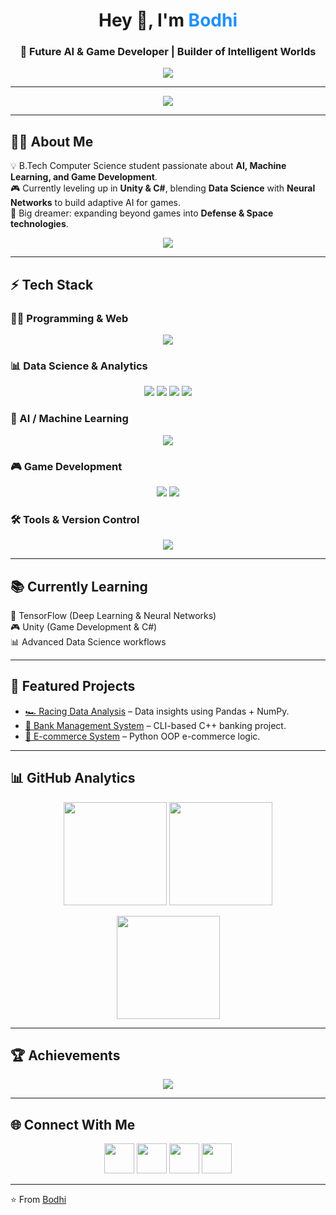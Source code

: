 <!-- Profile Header -->
<h1 align="center">Hey 👋, I'm <span style="color:#1E90FF;">Bodhi</span></h1>
<h3 align="center">🚀 Future AI & Game Developer | Builder of Intelligent Worlds</h3>

<p align="center">
  <img src="https://readme-typing-svg.herokuapp.com?size=22&duration=3000&color=F97316&center=true&vCenter=true&width=600&lines=AI+%7C+Game+Development+%7C+Innovation;Always+Learning+Always+Executing;Building+Tomorrow+Today+⚡" />
</p>

---

<p align="center">
  <img src="https://quotes-github-readme.vercel.app/api?type=horizontal&theme=radical" />
</p>

---

## 🧑‍💻 About Me
💡 B.Tech Computer Science student passionate about **AI, Machine Learning, and Game Development**.  
🎮 Currently leveling up in **Unity & C#**, blending **Data Science** with **Neural Networks** to build adaptive AI for games.  
🌌 Big dreamer: expanding beyond games into **Defense & Space technologies**.  

<p align="center">
  <img src="https://img.shields.io/badge/Technology_is_the_most_powerful_weapon-8A2BE2?style=for-the-badge&logoColor=white" />
</p>

---

## ⚡ Tech Stack

### 👨‍💻 Programming & Web
<p align="center">
  <img src="https://skillicons.dev/icons?i=python,cpp,cs,html,css,js" />
</p>

### 📊 Data Science & Analytics
<p align="center">
  <img src="https://img.shields.io/badge/NumPy-013243?style=for-the-badge&logo=numpy&logoColor=white" />
  <img src="https://img.shields.io/badge/Pandas-150458?style=for-the-badge&logo=pandas&logoColor=white" />
  <img src="https://img.shields.io/badge/Matplotlib-11557c?style=for-the-badge&logo=plotly&logoColor=white" />
  <img src="https://img.shields.io/badge/Seaborn-4C78A8?style=for-the-badge&logo=plotly&logoColor=white" />
</p>

### 🤖 AI / Machine Learning
<p align="center">
  <img src="https://skillicons.dev/icons?i=tensorflow" />
</p>

### 🎮 Game Development
<p align="center">
  <img src="https://skillicons.dev/icons?i=unity" />
  <img src="https://skillicons.dev/icons?i=cs" />
</p>

### 🛠 Tools & Version Control
<p align="center">
  <img src="https://skillicons.dev/icons?i=git,github" />
</p>


---

## 📚 Currently Learning
🚀 TensorFlow (Deep Learning & Neural Networks)  
🎮 Unity (Game Development & C#)  
📊 Advanced Data Science workflows  

---

## 🚀 Featured Projects
- [🏎️ Racing Data Analysis](https://github.com/tiwaribodhi/racing-data-analysis) – Data insights using Pandas + NumPy.  
- [🏦 Bank Management System](https://github.com/tiwaribodhi/bank-management) – CLI-based C++ banking project.  
- [🛒 E-commerce System](https://github.com/tiwaribodhi/ecommerce-system) – Python OOP e-commerce logic.  

---

## 📊 GitHub Analytics
<p align="center">
  <img src="https://github-readme-stats-sigma-five.vercel.app/api?username=tiwaribodhi&show_icons=true&theme=tokyonight&hide_border=true" height="165"/>
  <img src="https://github-readme-stats-sigma-five.vercel.app/api/top-langs/?username=tiwaribodhi&layout=compact&theme=tokyonight&hide_border=true" height="165"/>
</p>

<p align="center">
  <img src="https://github-readme-streak-stats-eight.vercel.app?user=tiwaribodhi&theme=tokyonight&hide_border=true" height="165"/>
</p>

---

## 🏆 Achievements
<p align="center">
  <img src="https://github-profile-trophy.vercel.app/?username=tiwaribodhi&theme=onestar&no-frame=true&margin-w=15&row=1&column=6" />
</p>

---

## 🌐 Connect With Me
<p align="center">
  <a href="https://www.linkedin.com/in/bodhisatva-tiwari"><img src="https://skillicons.dev/icons?i=linkedin" width="48"/></a>
  <a href="https://x.com/BodhiTiwari"><img src="https://skillicons.dev/icons?i=twitter" width="48"/></a>
  <a href="mailto:bodhisatvatiwari@gmail.com"><img src="https://skillicons.dev/icons?i=gmail" width="48"/></a>
  <a href="https://instagram.com/tiwari_bodhi"><img src="https://skillicons.dev/icons?i=instagram" width="48"/></a>
</p>

---

⭐ From [Bodhi](https://github.com/tiwaribodhi)
